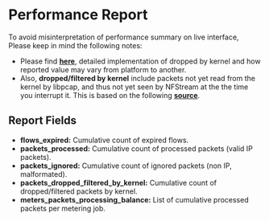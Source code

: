 # Performance Report

To avoid misinterpretation of performance summary on live interface, Please keep in mind the following
notes:
* Please find [**here**](https://linux.die.net/man/3/pcap_stats), detailed implementation of dropped by kernel and how reported value may vary from platform to another.
* Also, **dropped/filtered by kernel** include packets not yet read from the kernel by libpcap, and thus not yet seen 
by NFStream at the the time you interrupt it. This is based on the following 
[**source**](https://github.com/the-tcpdump-group/libpcap/blob/5905a7b75298fd87d7aef5d2db04191f1a4e8e88/pcap-linux.c#L1329).

## Report Fields

* **flows_expired:** Cumulative count of expired flows.
* **packets_processed:** Cumulative count of processed packets (valid IP packets).
* **packets_ignored:** Cumulative count of ignored packets (non IP, malformated).
* **packets_dropped_filtered_by_kernel:** Cumulative count of dropped/filtered packets by kernel.
* **meters_packets_processing_balance:** List of cumulative processed packets per metering job.
